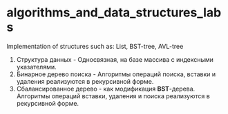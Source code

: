 # algorithms_and_data_structures_labs
Implementation of structures such as: List, BST-tree, AVL-tree
1. Структура данных - Односвязная, на базе массива с индексными указателями.
2. Бинарное дерево поиска - Алгоритмы операций поиска, вставки и удаления реализуются в рекурсивной форме.
3. Сбалансированное дерево - как модификация **BST**-дерева. Алгоритмы операций вставки, удаления и поиска реализуются в рекурсивной форме.
